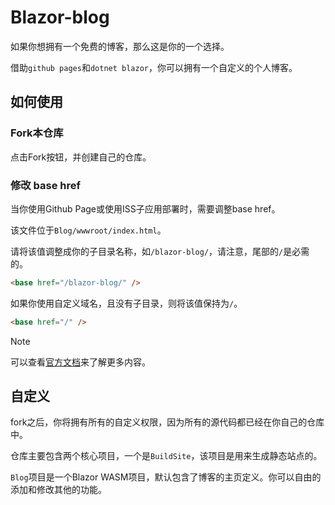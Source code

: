 # Blazor-blog

如果你想拥有一个免费的博客，那么这是你的一个选择。

借助`github pages`和`dotnet blazor`，你可以拥有一个自定义的个人博客。

## 如何使用

### Fork本仓库

点击Fork按钮，并创建自己的仓库。

### 修改 base href

当你使用Github Page或使用ISS子应用部署时，需要调整base href。

该文件位于`Blog/wwwroot/index.html`。

请将该值调整成你的子目录名称，如`/blazor-blog/`，请注意，尾部的`/`是必需的。

```html
<base href="/blazor-blog/" />
```

如果你使用自定义域名，且没有子目录，则将该值保持为`/`。

```html
<base href="/" />
```

> [!NOTE]
> 可以查看[官方文档](https://learn.microsoft.com/zh-cn/aspnet/core/blazor/host-and-deploy/?view=aspnetcore-3.1&tabs=visual-studio#configure-the-app-base-path)来了解更多内容。

## 自定义

fork之后，你将拥有所有的自定义权限，因为所有的源代码都已经在你自己的仓库中。

仓库主要包含两个核心项目，一个是`BuildSite`，该项目是用来生成静态站点的。

`Blog`项目是一个Blazor WASM项目，默认包含了博客的主页定义。你可以自由的添加和修改其他的功能。
